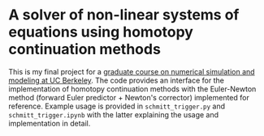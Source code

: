 # A solver of non-linear systems of equations using homotopy continuation methods

This is my final project for a [graduate course on numerical simulation and modeling at UC Berkeley](https://www2.eecs.berkeley.edu/Courses/EE219A/). The code provides an interface for the implementation of homotopy continuation methods with the Euler-Newton method (forward Euler predictor + Newton's corrector) implemented for reference. Example usage is provided in `schmitt_trigger.py` and `schmitt_trigger.ipynb` with the latter explaining the usage and implementation in  detail.
